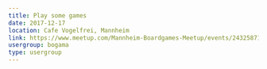 ```yaml
---
title: Play some games
date: 2017-12-17
location: Cafe Vogelfrei, Mannheim
link: https://www.meetup.com/Mannheim-Boardgames-Meetup/events/243258714/
usergroup: bogama
type: usergroup
---
```

